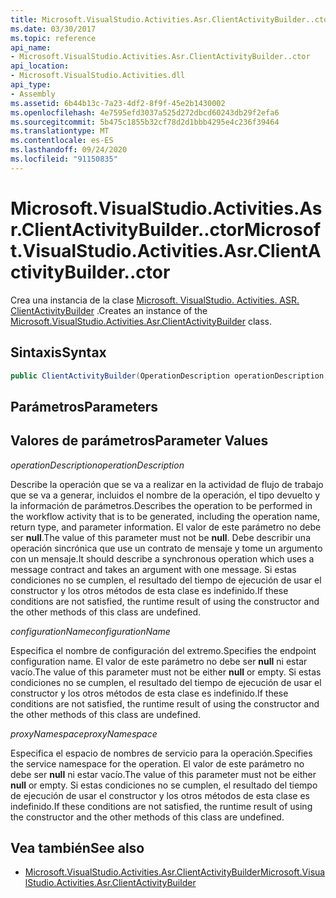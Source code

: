 ```yaml
---
title: Microsoft.VisualStudio.Activities.Asr.ClientActivityBuilder..ctor
ms.date: 03/30/2017
ms.topic: reference
api_name:
- Microsoft.VisualStudio.Activities.Asr.ClientActivityBuilder..ctor
api_location:
- Microsoft.VisualStudio.Activities.dll
api_type:
- Assembly
ms.assetid: 6b44b13c-7a23-4df2-8f9f-45e2b1430002
ms.openlocfilehash: 4e7595efd3037a525d272dbcd60243db29f2efa6
ms.sourcegitcommit: 5b475c1855b32cf78d2d1bbb4295e4c236f39464
ms.translationtype: MT
ms.contentlocale: es-ES
ms.lasthandoff: 09/24/2020
ms.locfileid: "91150835"
---
```

# <a name="microsoftvisualstudioactivitiesasrclientactivitybuilderctor"></a><span data-ttu-id="1755f-102">Microsoft.VisualStudio.Activities.Asr.ClientActivityBuilder..ctor</span><span class="sxs-lookup"><span data-stu-id="1755f-102">Microsoft.VisualStudio.Activities.Asr.ClientActivityBuilder..ctor</span></span>

<span data-ttu-id="1755f-103">Crea una instancia de la clase [Microsoft. VisualStudio. Activities. ASR. ClientActivityBuilder](microsoft-visualstudio-activities-asr-clientactivitybuilder.md) .</span><span class="sxs-lookup"><span data-stu-id="1755f-103">Creates an instance of the [Microsoft.VisualStudio.Activities.Asr.ClientActivityBuilder](microsoft-visualstudio-activities-asr-clientactivitybuilder.md) class.</span></span>  
  
## <a name="syntax"></a><span data-ttu-id="1755f-104">Sintaxis</span><span class="sxs-lookup"><span data-stu-id="1755f-104">Syntax</span></span>  
  
```csharp  
public ClientActivityBuilder(OperationDescription operationDescription, string configurationName, string proxyNamespace);  
```  
  
## <a name="parameters"></a><span data-ttu-id="1755f-105">Parámetros</span><span class="sxs-lookup"><span data-stu-id="1755f-105">Parameters</span></span>  
  
## <a name="parameter-values"></a><span data-ttu-id="1755f-106">Valores de parámetros</span><span class="sxs-lookup"><span data-stu-id="1755f-106">Parameter Values</span></span>  

 <span data-ttu-id="1755f-107">*operationDescription*</span><span class="sxs-lookup"><span data-stu-id="1755f-107">*operationDescription*</span></span>  
  
 <span data-ttu-id="1755f-108">Describe la operación que se va a realizar en la actividad de flujo de trabajo que se va a generar, incluidos el nombre de la operación, el tipo devuelto y la información de parámetros.</span><span class="sxs-lookup"><span data-stu-id="1755f-108">Describes the operation to be performed in the workflow activity that is to be generated, including the operation name, return type, and parameter information.</span></span> <span data-ttu-id="1755f-109">El valor de este parámetro no debe ser **null**.</span><span class="sxs-lookup"><span data-stu-id="1755f-109">The value of this parameter must not be **null**.</span></span> <span data-ttu-id="1755f-110">Debe describir una operación sincrónica que use un contrato de mensaje y tome un argumento con un mensaje.</span><span class="sxs-lookup"><span data-stu-id="1755f-110">It should describe a synchronous operation which uses a message contract and takes an argument with one message.</span></span> <span data-ttu-id="1755f-111">Si estas condiciones no se cumplen, el resultado del tiempo de ejecución de usar el constructor y los otros métodos de esta clase es indefinido.</span><span class="sxs-lookup"><span data-stu-id="1755f-111">If these conditions are not satisfied, the runtime result of using the constructor and the other methods of this class are undefined.</span></span>  
  
 <span data-ttu-id="1755f-112">*configurationName*</span><span class="sxs-lookup"><span data-stu-id="1755f-112">*configurationName*</span></span>  
  
 <span data-ttu-id="1755f-113">Especifica el nombre de configuración del extremo.</span><span class="sxs-lookup"><span data-stu-id="1755f-113">Specifies the endpoint configuration name.</span></span> <span data-ttu-id="1755f-114">El valor de este parámetro no debe ser **null** ni estar vacío.</span><span class="sxs-lookup"><span data-stu-id="1755f-114">The value of this parameter must not be either **null** or empty.</span></span> <span data-ttu-id="1755f-115">Si estas condiciones no se cumplen, el resultado del tiempo de ejecución de usar el constructor y los otros métodos de esta clase es indefinido.</span><span class="sxs-lookup"><span data-stu-id="1755f-115">If these conditions are not satisfied, the runtime result of using the constructor and the other methods of this class are undefined.</span></span>  
  
 <span data-ttu-id="1755f-116">*proxyNamespace*</span><span class="sxs-lookup"><span data-stu-id="1755f-116">*proxyNamespace*</span></span>  
  
 <span data-ttu-id="1755f-117">Especifica el espacio de nombres de servicio para la operación.</span><span class="sxs-lookup"><span data-stu-id="1755f-117">Specifies the service namespace for the operation.</span></span> <span data-ttu-id="1755f-118">El valor de este parámetro no debe ser **null** ni estar vacío.</span><span class="sxs-lookup"><span data-stu-id="1755f-118">The value of this parameter must not be either **null** or empty.</span></span> <span data-ttu-id="1755f-119">Si estas condiciones no se cumplen, el resultado del tiempo de ejecución de usar el constructor y los otros métodos de esta clase es indefinido.</span><span class="sxs-lookup"><span data-stu-id="1755f-119">If these conditions are not satisfied, the runtime result of using the constructor and the other methods of this class are undefined.</span></span>  
  
## <a name="see-also"></a><span data-ttu-id="1755f-120">Vea también</span><span class="sxs-lookup"><span data-stu-id="1755f-120">See also</span></span>

- [<span data-ttu-id="1755f-121">Microsoft.VisualStudio.Activities.Asr.ClientActivityBuilder</span><span class="sxs-lookup"><span data-stu-id="1755f-121">Microsoft.VisualStudio.Activities.Asr.ClientActivityBuilder</span></span>](microsoft-visualstudio-activities-asr-clientactivitybuilder.md)
